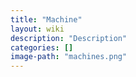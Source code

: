 ```yaml
---
title: "Machine"
layout: wiki
description: "Description"
categories: []
image-path: "machines.png"
---
```

